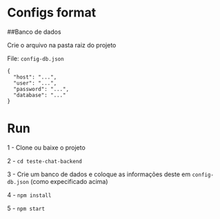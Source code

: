 # Configs format

##Banco de dados

Crie o arquivo na pasta raiz do projeto

File: `config-db.json`

```
{
  "host": "...",
  "user": "...",
  "password": "...",
  "database": "..."
}
```

# Run

1 - Clone ou baixe o projeto

2 - `cd teste-chat-backend`

3 - Crie um banco de dados e coloque as informações deste em `config-db.json` (como expecificado acima)

4 - `npm install`

5 - `npm start`
